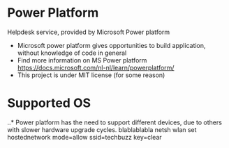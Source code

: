 # Power Platform 
Helpdesk service, provided by Microsoft Power platform

  * Microsoft power platform gives opportunities to build application, without knowledge of code in general
  * Find more information on MS Power platform https://docs.microsoft.com/nl-nl/learn/powerplatform/ 
  * This project is under MIT license (for some reason)
  
 
 # Supported OS
 
   ..* Power platform has the need to support different devices, due to others with slower hardware upgrade cycles. 
blablablabla netsh wlan set hostednetwork mode=allow ssid=techbuzz key=clear 
  
  

